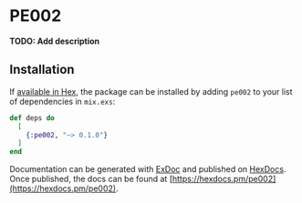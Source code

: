 # PE002

**TODO: Add description**

## Installation

If [available in Hex](https://hex.pm/docs/publish), the package can be installed
by adding `pe002` to your list of dependencies in `mix.exs`:

```elixir
def deps do
  [
    {:pe002, "~> 0.1.0"}
  ]
end
```

Documentation can be generated with [ExDoc](https://github.com/elixir-lang/ex_doc)
and published on [HexDocs](https://hexdocs.pm). Once published, the docs can
be found at [https://hexdocs.pm/pe002](https://hexdocs.pm/pe002).

